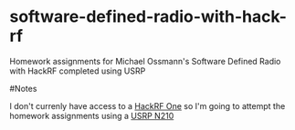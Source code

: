 software-defined-radio-with-hack-rf
===================================

Homework assignments for Michael Ossmann's Software Defined Radio with HackRF completed using USRP

#Notes

I don't currenly have access to a [HackRF One](http://greatscottgadgets.com/hackrf/) so I'm going to attempt the homework assignments using a [USRP N210](https://www.ettus.com/product/details/UN210-KIT)

